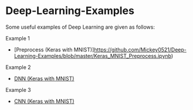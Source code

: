 # Deep-Learning-Examples
Some useful examples of Deep Learning are given as follows:

Example 1
- [Preprocess (Keras with MNIST)]https://github.com/Mickey0521/Deep-Learning-Examples/blob/master/Keras_MNIST_Preprocess.ipynb)

Example 2
- [DNN (Keras with MNIST)](https://github.com/Mickey0521/Deep-Learning-Examples/blob/master/Keras_MNIST_DNN.ipynb)

Example 3
- [CNN (Keras with MNIST)](https://github.com/Mickey0521/Deep-Learning-Examples/blob/master/Keras_MNIST_CNN.ipynb)
